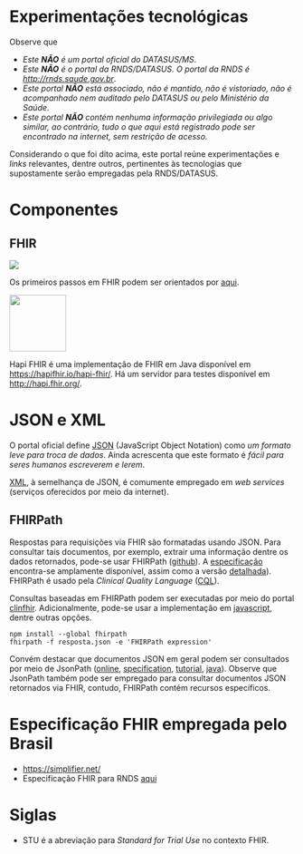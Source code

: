 # Experimentações tecnológicas

Observe que

- _Este **NÃO** é um portal oficial do DATASUS/MS_.
- _Este **NÃO** é o portal da RNDS/DATASUS. O portal da RNDS é http://rnds.saude.gov.br_.
- _Este portal **NÃO** está associado, não é mantido, não é vistoriado, não é acompanhado nem auditado pelo DATASUS ou pelo Ministério da Saúde_.
- _Este portal **NÃO** contém nenhuma informação privilegiada ou algo similar, ao contrário, tudo o que aqui está registrado pode ser encontrado na internet, sem restrição de acesso._

Considerando o que foi dito acima, este portal reúne experimentações e _links_ relevantes, dentre outros, pertinentes às tecnologias que supostamente serão empregadas pela RNDS/DATASUS.

# Componentes

## FHIR

[<img src="https://www.hl7.org/fhir/assets/images/fhir-logo-www.png">](https://www.hl7.org/fhir/)

Os primeiros passos em FHIR podem ser orientados por [aqui](https://blog.heliossoftware.com/fhir-training-the-early-steps-of-mastering-hl7-fhir-997d8dfa1320).

[<img src="https://hapifhir.io/hapi-fhir/images/logos/raccoon-forwards.png" width="100">](https://hapifhir.io)

Hapi FHIR é uma implementação de FHIR em Java disponível em https://hapifhir.io/hapi-fhir/. Há um servidor para testes disponível em http://hapi.fhir.org/.

# JSON e XML

O portal oficial define [JSON](https://www.json.org/json-en.html) (JavaScript Object Notation) como _um formato leve para troca de dados_. Ainda acrescenta que este formato é _fácil para seres humanos escreverem e lerem_.

[XML](https://en.wikipedia.org/wiki/XML), à semelhança de JSON, é comumente empregado em _web services_ (serviços oferecidos por meio da internet).

## FHIRPath

Respostas para requisições via FHIR são formatadas usando JSON. Para consultar tais documentos, por exemplo, extrair uma informação dentre os dados retornados, pode-se usar FHIRPath ([github](https://github.com/HL7/fhirpath)). A [especificação](http://hl7.org/fhirpath/) encontra-se amplamente disponível, assim como a versão [detalhada](https://github.com/HL7/FHIRPath/blob/master/spec/index.adoc)). FHIRPath é usado pela _Clinical Quality Language_ ([CQL](https://cql.hl7.org/index.html)).

Consultas baseadas em FHIRPath podem ser executadas por meio do portal [clinfhir](http://clinfhir.com). Adicionalmente, pode-se usar a implementação em [javascript](https://github.com/HL7/fhirpath.js), dentre outras opções.

```shell
npm install --global fhirpath
fhirpath -f resposta.json -e 'FHIRPath expression'
```

Convém destacar que documentos JSON em geral podem ser consultados por meio de JsonPath ([online](https://jsonpath.com/), [specification](https://goessner.net/articles/JsonPath/), [tutorial](https://www.baeldung.com/guide-to-jayway-jsonpath), [java](https://github.com/json-path/JsonPath)). Observe que JsonPath também pode ser empregado para consultar documentos JSON retornados via FHIR, contudo, FHIRPath contém recursos específicos.

# Especificação FHIR empregada pelo Brasil

- https://simplifier.net/
- Especificação FHIR para RNDS [aqui](https://simplifier.net/RNDS/~introduction)

# Siglas

- STU é a abreviação para _Standard for Trial Use_ no contexto FHIR.

